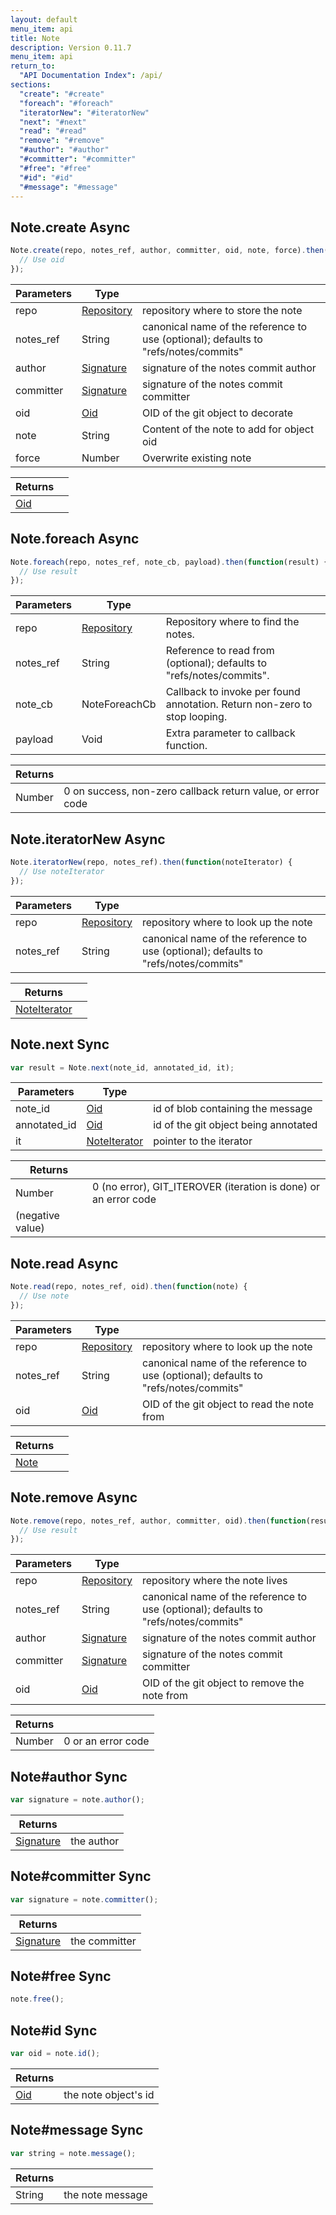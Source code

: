```yaml
---
layout: default
menu_item: api
title: Note
description: Version 0.11.7
menu_item: api
return_to:
  "API Documentation Index": /api/
sections:
  "create": "#create"
  "foreach": "#foreach"
  "iteratorNew": "#iteratorNew"
  "next": "#next"
  "read": "#read"
  "remove": "#remove"
  "#author": "#author"
  "#committer": "#committer"
  "#free": "#free"
  "#id": "#id"
  "#message": "#message"
---
```


## <a name="create"></a><span>Note.</span>create <span class="tags"><span class="async">Async</span></span>

```js
Note.create(repo, notes_ref, author, committer, oid, note, force).then(function(oid) {
  // Use oid
});
```

| Parameters | Type |   |
| --- | --- | --- |
| repo | [Repository](/api/repository/) | repository where to store the note |
| notes_ref | String | canonical name of the reference to use (optional); defaults to "refs/notes/commits" |
| author | [Signature](/api/signature/) | signature of the notes commit author |
| committer | [Signature](/api/signature/) | signature of the notes commit committer |
| oid | [Oid](/api/oid/) | OID of the git object to decorate |
| note | String | Content of the note to add for object oid |
| force | Number | Overwrite existing note |

| Returns |  |
| --- | --- |
| [Oid](/api/oid/) |  |

## <a name="foreach"></a><span>Note.</span>foreach <span class="tags"><span class="async">Async</span></span>

```js
Note.foreach(repo, notes_ref, note_cb, payload).then(function(result) {
  // Use result
});
```

| Parameters | Type |   |
| --- | --- | --- |
| repo | [Repository](/api/repository/) | Repository where to find the notes. |
| notes_ref | String | Reference to read from (optional); defaults to "refs/notes/commits". |
| note_cb | NoteForeachCb | Callback to invoke per found annotation. Return non-zero to stop looping. |
| payload | Void | Extra parameter to callback function. |

| Returns |  |
| --- | --- |
| Number |  0 on success, non-zero callback return value, or error code |

## <a name="iteratorNew"></a><span>Note.</span>iteratorNew <span class="tags"><span class="async">Async</span></span>

```js
Note.iteratorNew(repo, notes_ref).then(function(noteIterator) {
  // Use noteIterator
});
```

| Parameters | Type |   |
| --- | --- | --- |
| repo | [Repository](/api/repository/) | repository where to look up the note |
| notes_ref | String | canonical name of the reference to use (optional); defaults to "refs/notes/commits" |

| Returns |  |
| --- | --- |
| [NoteIterator](/api/note_iterator/) |  |

## <a name="next"></a><span>Note.</span>next <span class="tags"><span class="sync">Sync</span></span>

```js
var result = Note.next(note_id, annotated_id, it);
```

| Parameters | Type |   |
| --- | --- | --- |
| note_id | [Oid](/api/oid/) | id of blob containing the message |
| annotated_id | [Oid](/api/oid/) | id of the git object being annotated |
| it | [NoteIterator](/api/note_iterator/) | pointer to the iterator |

| Returns |  |
| --- | --- |
| Number |  0 (no error), GIT_ITEROVER (iteration is done) or an error code
         (negative value) |

## <a name="read"></a><span>Note.</span>read <span class="tags"><span class="async">Async</span></span>

```js
Note.read(repo, notes_ref, oid).then(function(note) {
  // Use note
});
```

| Parameters | Type |   |
| --- | --- | --- |
| repo | [Repository](/api/repository/) | repository where to look up the note |
| notes_ref | String | canonical name of the reference to use (optional); defaults to "refs/notes/commits" |
| oid | [Oid](/api/oid/) | OID of the git object to read the note from |

| Returns |  |
| --- | --- |
| [Note](/api/note/) |  |

## <a name="remove"></a><span>Note.</span>remove <span class="tags"><span class="async">Async</span></span>

```js
Note.remove(repo, notes_ref, author, committer, oid).then(function(result) {
  // Use result
});
```

| Parameters | Type |   |
| --- | --- | --- |
| repo | [Repository](/api/repository/) | repository where the note lives |
| notes_ref | String | canonical name of the reference to use (optional); defaults to "refs/notes/commits" |
| author | [Signature](/api/signature/) | signature of the notes commit author |
| committer | [Signature](/api/signature/) | signature of the notes commit committer |
| oid | [Oid](/api/oid/) | OID of the git object to remove the note from |

| Returns |  |
| --- | --- |
| Number |  0 or an error code |

## <a name="author"></a><span>Note#</span>author <span class="tags"><span class="sync">Sync</span></span>

```js
var signature = note.author();
```

| Returns |  |
| --- | --- |
| [Signature](/api/signature/) |  the author |

## <a name="committer"></a><span>Note#</span>committer <span class="tags"><span class="sync">Sync</span></span>

```js
var signature = note.committer();
```

| Returns |  |
| --- | --- |
| [Signature](/api/signature/) |  the committer |

## <a name="free"></a><span>Note#</span>free <span class="tags"><span class="sync">Sync</span></span>

```js
note.free();
```

## <a name="id"></a><span>Note#</span>id <span class="tags"><span class="sync">Sync</span></span>

```js
var oid = note.id();
```

| Returns |  |
| --- | --- |
| [Oid](/api/oid/) |  the note object's id |

## <a name="message"></a><span>Note#</span>message <span class="tags"><span class="sync">Sync</span></span>

```js
var string = note.message();
```

| Returns |  |
| --- | --- |
| String |  the note message |

